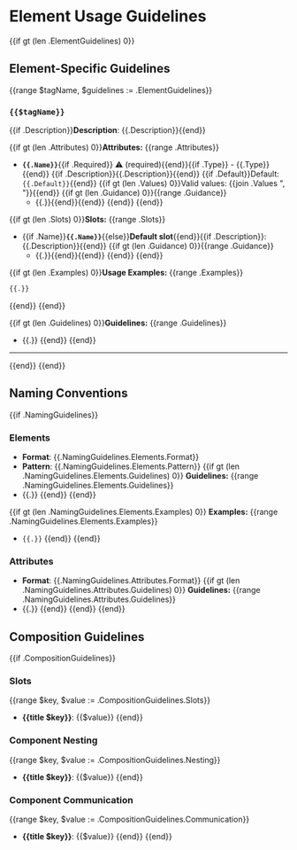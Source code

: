 # Element Usage Guidelines

{{if gt (len .ElementGuidelines) 0}}
## Element-Specific Guidelines

{{range $tagName, $guidelines := .ElementGuidelines}}
### `{{$tagName}}`
{{if .Description}}**Description**: {{.Description}}{{end}}

{{if gt (len .Attributes) 0}}**Attributes:**
{{range .Attributes}}
- **`{{.Name}}`**{{if .Required}} ⚠️ (required){{end}}{{if .Type}} - {{.Type}}{{end}}
  {{if .Description}}{{.Description}}{{end}}
  {{if .Default}}Default: `{{.Default}}`{{end}}
  {{if gt (len .Values) 0}}Valid values: {{join .Values ", "}}{{end}}
  {{if gt (len .Guidance) 0}}{{range .Guidance}}
  - {{.}}{{end}}{{end}}
{{end}}
{{end}}

{{if gt (len .Slots) 0}}**Slots:**
{{range .Slots}}
- {{if .Name}}**`{{.Name}}`**{{else}}**Default slot**{{end}}{{if .Description}}: {{.Description}}{{end}}
  {{if gt (len .Guidance) 0}}{{range .Guidance}}
  - {{.}}{{end}}{{end}}
{{end}}
{{end}}

{{if gt (len .Examples) 0}}**Usage Examples:**
{{range .Examples}}
```html
{{.}}
```
{{end}}
{{end}}

{{if gt (len .Guidelines) 0}}**Guidelines:**
{{range .Guidelines}}
- {{.}}
{{end}}
{{end}}

---
{{end}}
{{end}}

## Naming Conventions
{{if .NamingGuidelines}}
### Elements
- **Format**: {{.NamingGuidelines.Elements.Format}}
- **Pattern**: {{.NamingGuidelines.Elements.Pattern}}
{{if gt (len .NamingGuidelines.Elements.Guidelines) 0}}
**Guidelines:**
{{range .NamingGuidelines.Elements.Guidelines}}
- {{.}}
{{end}}
{{end}}

{{if gt (len .NamingGuidelines.Elements.Examples) 0}}
**Examples:**
{{range .NamingGuidelines.Elements.Examples}}
- `{{.}}`
{{end}}
{{end}}

### Attributes
- **Format**: {{.NamingGuidelines.Attributes.Format}}
{{if gt (len .NamingGuidelines.Attributes.Guidelines) 0}}
**Guidelines:**
{{range .NamingGuidelines.Attributes.Guidelines}}
- {{.}}
{{end}}
{{end}}
{{end}}

## Composition Guidelines
{{if .CompositionGuidelines}}
### Slots
{{range $key, $value := .CompositionGuidelines.Slots}}
- **{{title $key}}**: {{$value}}
{{end}}

### Component Nesting
{{range $key, $value := .CompositionGuidelines.Nesting}}
- **{{title $key}}**: {{$value}}
{{end}}

### Component Communication
{{range $key, $value := .CompositionGuidelines.Communication}}
- **{{title $key}}**: {{$value}}
{{end}}
{{end}}